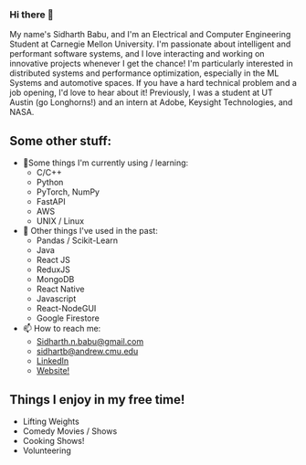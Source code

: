 
### Hi there 👋
My name's Sidharth Babu, and I'm an Electrical and Computer Engineering Student at Carnegie Mellon University. I'm passionate about intelligent and performant software systems, and I love interacting and working on innovative projects whenever I get the chance! I'm particularly interested in distributed systems and performance optimization, especially in the ML Systems and automotive spaces. If you have a hard technical problem and a job opening, I'd love to hear about it!
Previously, I was a student at UT Austin (go Longhorns!) and an intern at Adobe, Keysight Technologies, and NASA. 

## Some other stuff:
- 🌱Some things I'm currently using / learning:
  - C/C++
  - Python
  - PyTorch, NumPy
  - FastAPI
  - AWS
  - UNIX / Linux
- :brain: Other things I've used in the past:
  - Pandas / Scikit-Learn 
  - Java
  - React JS
  - ReduxJS
  - MongoDB
  - React Native
  - Javascript
  - React-NodeGUI
  - Google Firestore
- 📫 How to reach me:
  - Sidharth.n.babu@gmail.com
  - sidhartb@andrew.cmu.edu
  - [LinkedIn](https://www.linkedin.com/in/sidharth-babu-941058192)
  - [Website!](https://babusid.up.railway.app/)

## Things I enjoy in my free time!
- Lifting Weights
- Comedy Movies / Shows
- Cooking Shows!
- Volunteering 
